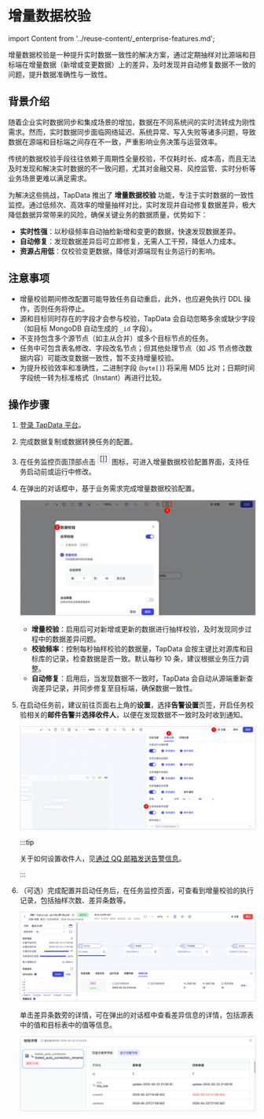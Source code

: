 # 增量数据校验

import Content from '../reuse-content/_enterprise-features.md';

<Content />

增量数据校验是一种提升实时数据一致性的解决方案，通过定期抽样对比源端和目标端在增量数据（新增或变更数据）上的差异，及时发现并自动修复数据不一致的问题，提升数据准确性与一致性。

## 背景介绍

随着企业实时数据同步和集成场景的增加，数据在不同系统间的实时流转成为刚性需求。然而，实时数据同步面临网络延迟、系统异常、写入失败等诸多问题，导致数据在源端和目标端之间存在不一致，严重影响业务决策与运营效率。

传统的数据校验手段往往依赖于周期性全量校验，不仅耗时长、成本高，而且无法及时发现和解决实时数据的不一致问题，尤其对金融交易、风控监管、实时分析等业务场景更难以满足需求。

为解决这些挑战，TapData 推出了 **增量数据校验** 功能，专注于实时数据的一致性监控。通过低频次、高效率的增量抽样对比，实时发现并自动修复数据差异，极大降低数据异常带来的风险，确保关键业务的数据质量，优势如下：

- **实时性强**：以秒级频率自动抽检新增和变更的数据，快速发现数据差异。
- **自动修复**：发现数据差异后可立即修复，无需人工干预，降低人力成本。
- **资源占用低**：仅校验变更数据，降低对源端现有业务运行的影响。

## 注意事项

- 增量校验期间修改配置可能导致任务自动重启，此外，也应避免执行 DDL 操作，否则任务将停止。
- 源和目标同时存在的字段才会参与校验，TapData 会自动忽略多余或缺少字段（如目标 MongoDB 自动生成的 `_id` 字段）。
- 不支持包含多个源节点（如主从合并）或多个目标节点的任务。
- 任务中可包含表名修改、字段改名节点；但其他处理节点（如 JS 节点修改数据内容）可能改变数据一致性，暂不支持增量校验。
- 为提升校验效率和准确性，二进制字段 (`byte[]`) 将采用 MD5 比对；日期时间字段统一转为标准格式（Instant）再进行比较。

## 操作步骤

1. [登录 TapData 平台](log-in.md)。

2. 完成数据复制或数据转换任务的配置。

3. 在任务监控页面顶部点击 ![增量校验](../images/incr_check_icon.png) 图标，可进入增量数据校验配置界面，支持任务启动前或运行中修改。

4. 在弹出的对话框中，基于业务需求完成增量数据校验配置。

   ![增量校验设置](../images/set_incremental_check.png)

   - **增量校验**：启用后可对新增或更新的数据进行抽样校验，及时发现同步过程中的数据差异问题。
   - **校验频率**：控制每秒抽样校验的数据量，TapData 会按主键比对源库和目标库的记录，检查数据是否一致。默认每秒 10 条，建议根据业务压力调整。
   - **自动修复**：启用后，当发现数据不一致时，TapData 会自动从源端重新查询差异记录，并同步修复至目标端，确保数据一致性。

5. 在启动任务前，建议前往页面右上角的**设置**，选择**告警设置**页签，开启任务校验相关的**邮件告警**并**选择收件人**，以便在发现数据不一致时及时收到通知。

   ![设置邮件告警](../images/incr_check_alert_settings.png)

   :::tip

   关于如何设置收件人，见[通过 QQ 邮箱发送告警信息](../case-practices/best-practice/alert-via-qqmail.md)。

   :::

5. （可选）完成配置并启动任务后，在任务监控页面，可查看到增量校验的执行记录，包括抽样次数、差异条数等。

   ![任务监控页面](../images/task_status.png)

   单击差异条数旁的详情，可在弹出的对话框中查看差异信息的详情，包括源表中的值和目标表中的值等信息。

   ![差异详情](../images/review_incr_check_details.png)